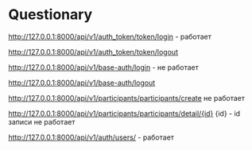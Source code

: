 # Questionary
http://127.0.0.1:8000/api/v1/auth_token/token/login - работает

http://127.0.0.1:8000/api/v1/auth_token/token/logout

http://127.0.0.1:8000/api/v1/base-auth/login - не работает

http://127.0.0.1:8000/api/v1/base-auth/logout

http://127.0.0.1:8000/api/v1/participants/participants/create не работает

http://127.0.0.1:8000/api/v1/participants/participants/detail/{id}    {id} - id записи   не работает

http://127.0.0.1:8000/api/v1/auth/users/  - работает
